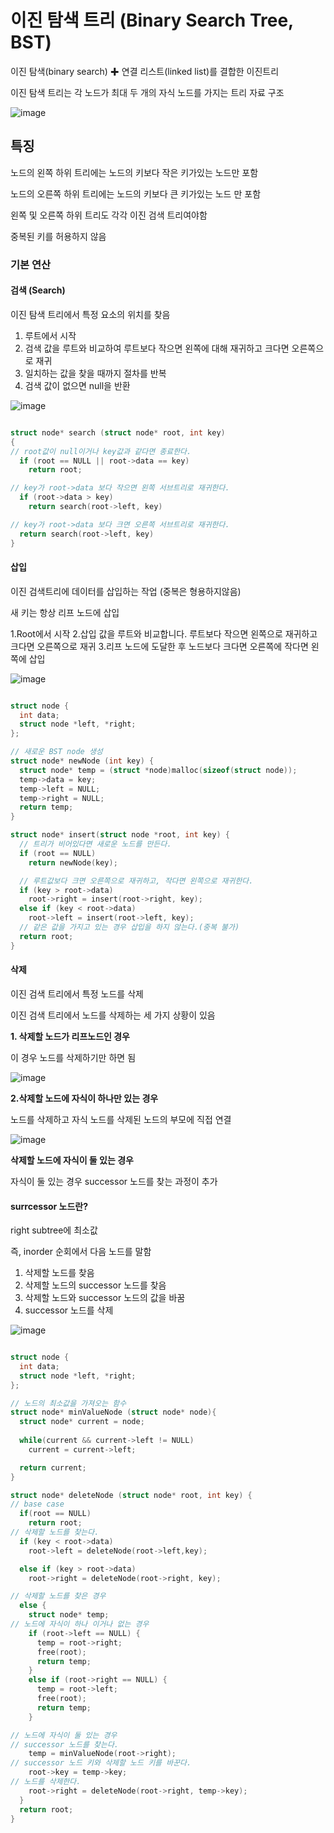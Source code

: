 # 이진 탐색 트리 (Binary Search Tree, BST)

이진 탐색(binary search) ✚ 연결 리스트(linked list)를 결합한 이진트리

이진 탐색 트리는 각 노드가 최대 두 개의 자식 노드를 가지는 트리 자료 구조

![image](https://github.com/yeoseojeong/cpp-study/assets/121150215/af888cf3-0fb4-4a92-85d7-1b869074a323)


## 특징


노드의 왼쪽 하위 트리에는 노드의 키보다 작은 키가있는 노드만 포함

노드의 오른쪽 하위 트리에는 노드의 키보다 큰 키가있는 노드 만 포함

왼쪽 및 오른쪽 하위 트리도 각각 이진 검색 트리여야함

중복된 키를 허용하지 않음

### 기본 연산

#### 검색 (Search)
이진 탐색 트리에서 특정 요소의 위치를 찾음


1. 루트에서 시작
2. 검색 값을 루트와 비교하여 루트보다 작으면 왼쪽에 대해 재귀하고 크다면 오른쪽으로 재귀
3. 일치하는 값을 찾을 때까지 절차를 반복
4. 검색 값이 없으면 null을 반환


![image](https://github.com/yeoseojeong/cpp-study/assets/121150215/1df8dcbd-4824-401b-af40-8c80f1b7604e)

```C

struct node* search (struct node* root, int key)
{
// root값이 null이거나 key값과 같다면 종료한다.
  if (root == NULL || root->data == key)
    return root;

// key가 root->data 보다 작으면 왼쪽 서브트리로 재귀한다.
  if (root->data > key)
    return search(root->left, key)

// key가 root->data 보다 크면 오른쪽 서브트리로 재귀한다. 
  return search(root->left, key)
}

```


#### 삽입

이진 검색트리에 데이터를 삽입하는 작업 (중복은 형용하지않음)

새 키는 항상 리프 노드에 삽입

1.Root에서 시작
2.삽입 값을 루트와 비교합니다. 루트보다 작으면 왼쪽으로 재귀하고 크다면 오른쪽으로 재귀
3.리프 노드에 도달한 후 노드보다 크다면 오른쪽에 작다면 왼쪽에 삽입

![image](https://github.com/yeoseojeong/cpp-study/assets/121150215/9153281f-6d43-4da3-9668-0062b93e1c0a)

```C

struct node {
  int data;
  struct node *left, *right;
};

// 새로운 BST node 생성
struct node* newNode (int key) {
  struct node* temp = (struct *node)malloc(sizeof(struct node));
  temp->data = key;
  temp->left = NULL;
  temp->right = NULL;
  return temp;
}

struct node* insert(struct node *root, int key) {
  // 트리가 비어있다면 새로운 노드를 만든다.
  if (root == NULL)
    return newNode(key);

  // 루트값보다 크면 오른쪽으로 재귀하고, 작다면 왼쪽으로 재귀한다.
  if (key > root->data)
    root->right = insert(root->right, key);
  else if (key < root->data)
    root->left = insert(root->left, key); 
  // 같은 값을 가지고 있는 경우 삽입을 하지 않는다.(중복 불가)
  return root;
}

```

#### 삭제


이진 검색 트리에서 특정 노드를 삭제

이진 검색 트리에서 노드를 삭제하는 세 가지 상황이 있음

**1. 삭제할 노드가 리프노드인 경우**

이 경우 노드를 삭제하기만 하면 됨

![image](https://github.com/yeoseojeong/cpp-study/assets/121150215/94809047-40f1-41c7-adc4-1a2722073ef3)


**2.삭제할 노드에 자식이 하나만 있는 경우**

노드를 삭제하고 자식 노드를 삭제된 노드의 부모에 직접 연결

![image](https://github.com/yeoseojeong/cpp-study/assets/121150215/6527c7f0-517d-4c69-8bff-6fc4a021d337)

**삭제할 노드에 자식이 둘 있는 경우**

자식이 둘 있는 경우 successor 노드를 찾는 과정이 추가

 

#### surrcessor 노드란?

right subtree에 최소값

즉, inorder 순회에서 다음 노드를 말함

1. 삭제할 노드를 찾음
2. 삭제할 노드의 successor 노드를 찾음
3. 삭제할 노드와 successor 노드의 값을 바꿈
4. successor 노드를 삭제


![image](https://github.com/yeoseojeong/cpp-study/assets/121150215/7271d629-0bc5-4df0-8196-4da8f1d02ef1)


```C

struct node {
  int data;
  struct node *left, *right;
};

// 노드의 최소값을 가져오는 함수
struct node* minValueNode (struct node* node){
  struct node* current = node;
  
  while(current && current->left != NULL)
    current = current->left;

  return current;
}

struct node* deleteNode (struct node* root, int key) {
// base case  
  if(root == NULL)
    return root;
// 삭제할 노드를 찾는다.    
  if (key < root->data)
    root->left = deleteNode(root->left,key);

  else if (key > root->data)
    root->right = deleteNode(root->right, key);

// 삭제할 노드를 찾은 경우
  else {
    struct node* temp;
// 노드에 자식이 하나 이거나 없는 경우
    if (root->left == NULL) {
      temp = root->right;
      free(root);
      return temp;
    }
    else if (root->right == NULL) {
      temp = root->left;
      free(root);
      return temp;
    }

// 노드에 자식이 둘 있는 경우
// successor 노드를 찾는다.
    temp = minValueNode(root->right);
// successor 노드 키와 삭제할 노드 키를 바꾼다.
    root->key = temp->key;
// 노드를 삭제한다.
    root->right = deleteNode(root->right, temp->key);
  }
  return root;
}

```
